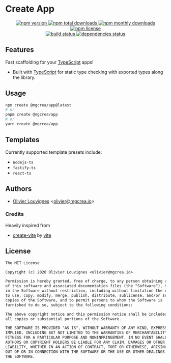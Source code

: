 # Create App

<!-- markdownlint-disable MD033 -->
<p align="center">
  <a href="https://www.npmjs.com/package/@mgcrea/create-app">
    <img src="https://img.shields.io/npm/v/@mgcrea/create-app.svg?style=for-the-badge" alt="npm version" />
  </a>
  <a href="https://www.npmjs.com/package/@mgcrea/create-app">
    <img src="https://img.shields.io/npm/dt/@mgcrea/create-app.svg?style=for-the-badge" alt="npm total downloads" />
  </a>
  <a href="https://www.npmjs.com/package/@mgcrea/create-app">
    <img src="https://img.shields.io/npm/dm/@mgcrea/create-app.svg?style=for-the-badge" alt="npm monthly downloads" />
  </a>
  <a href="https://www.npmjs.com/package/@mgcrea/create-app">
    <img src="https://img.shields.io/npm/l/@mgcrea/create-app.svg?style=for-the-badge" alt="npm license" />
  </a>
  <br />
  <a href="https://github.com/mgcrea/create-app/actions/workflows/main.yml">
    <img src="https://img.shields.io/github/actions/workflow/status/mgcrea/create-app/main.yml?style=for-the-badge&branch=master" alt="build status" />
  </a>
  <a href="https://depfu.com/github/mgcrea/create-app">
    <img src="https://img.shields.io/depfu/dependencies/github/mgcrea/create-app?style=for-the-badge" alt="dependencies status" />
  </a>
</p>
<!-- markdownlint-enable MD037 -->

## Features

Fast scaffolding for your [TypeScript](https://www.typescriptlang.org) apps!

- Built with [TypeScript](https://www.typescriptlang.org) for static type checking with exported types along the
  library.

## Usage

```sh
npm create @mgcrea/app@latest
# or
pnpm create @mgcrea/app
# or
yarn create @mgcrea/app
```

## Templates

Currently supported template presets include:

- `nodejs-ts`
- `fastify-ts`
- `react-ts`

## Authors

- [Olivier Louvignes](https://github.com/mgcrea) <<olivier@mgcrea.io>>

### Credits

Heavily inspired from

- [create-vite](https://github.com/vitejs/vite/tree/main/packages/create-vite) by
  [vite](https://github.com/orgs/vitejs/people)

## License

```txt
The MIT License

Copyright (c) 2020 Olivier Louvignes <olivier@mgcrea.io>

Permission is hereby granted, free of charge, to any person obtaining a copy
of this software and associated documentation files (the "Software"), to deal
in the Software without restriction, including without limitation the rights
to use, copy, modify, merge, publish, distribute, sublicense, and/or sell
copies of the Software, and to permit persons to whom the Software is
furnished to do so, subject to the following conditions:

The above copyright notice and this permission notice shall be included in
all copies or substantial portions of the Software.

THE SOFTWARE IS PROVIDED "AS IS", WITHOUT WARRANTY OF ANY KIND, EXPRESS OR
IMPLIED, INCLUDING BUT NOT LIMITED TO THE WARRANTIES OF MERCHANTABILITY,
FITNESS FOR A PARTICULAR PURPOSE AND NONINFRINGEMENT. IN NO EVENT SHALL THE
AUTHORS OR COPYRIGHT HOLDERS BE LIABLE FOR ANY CLAIM, DAMAGES OR OTHER
LIABILITY, WHETHER IN AN ACTION OF CONTRACT, TORT OR OTHERWISE, ARISING FROM,
OUT OF OR IN CONNECTION WITH THE SOFTWARE OR THE USE OR OTHER DEALINGS IN
THE SOFTWARE.
```
